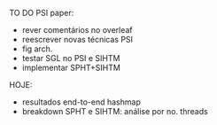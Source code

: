TO DO PSI paper:


- rever comentários no overleaf
- reescrever novas técnicas PSI
- fig arch.
- testar SGL no PSI e SIHTM
- implementar SPHT+SIHTM

HOJE:
- resultados end-to-end hashmap
- breakdown SPHT e SIHTM: análise por no. threads

